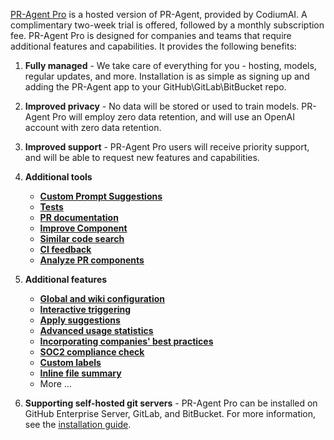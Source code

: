 [PR-Agent Pro](https://www.codium.ai/pricing/) is a hosted version of PR-Agent, provided by CodiumAI. A complimentary two-week trial is offered, followed by a monthly subscription fee.
PR-Agent Pro is designed for companies and teams that require additional features and capabilities. It provides the following benefits:

1. **Fully managed** - We take care of everything for you - hosting, models, regular updates, and more. Installation is as simple as signing up and adding the PR-Agent app to your GitHub\GitLab\BitBucket repo.

2. **Improved privacy** - No data will be stored or used to train models. PR-Agent Pro will employ zero data retention, and will use an OpenAI account with zero data retention.

3. **Improved support** - PR-Agent Pro users will receive priority support, and will be able to request new features and capabilities.

4. **Additional tools**
     - [**Custom Prompt Suggestions**](./tools/custom_prompt.md/)
     - [**Tests**](./tools/test.md/)
     - [**PR documentation**](./tools/documentation.md/)
     - [**Improve Component**](https://pr-agent-docs.codium.ai/tools/improve_component/)
     - [**Similar code search**](https://pr-agent-docs.codium.ai/tools/similar_code/)
     - [**CI feedback**](./tools/ci_feedback.md/)
     - [**Analyze PR components**](./tools/analyze.md/)


5. **Additional features**
     - [**Global and wiki configuration**](./usage-guide/configuration_options.md/#wiki-configuration-file)
     - [**Interactive triggering**](./usage-guide/automations_and_usage.md/#interactive-triggering)
     - [**Apply suggestions**](https://pr-agent-docs.codium.ai/tools/improve/#example-usage)
     - [**Advanced usage statistics**](https://www.codium.ai/contact/#/)
     - [**Incorporating companies' best practices**](https://pr-agent-docs.codium.ai/tools/improve/#best-practices)
     - [**SOC2 compliance check**](./tools/review.md/#soc2-ticket-compliance)
     - [**Custom labels**](./tools/describe.md/#handle-custom-labels-from-the-repos-labels-page)
     - [**Inline file summary**](https://pr-agent-docs.codium.ai/tools/describe/#inline-file-summary)
     - More ...

6. **Supporting self-hosted git servers** - PR-Agent Pro can be installed on GitHub Enterprise Server, GitLab, and BitBucket. For more information, see the [installation guide](https://pr-agent-docs.codium.ai/installation/pr_agent_pro/).